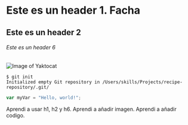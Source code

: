 # Este es un header 1. Facha
## Este es un header 2
###### Este es un header 6


![Image of Yaktocat](https://octodex.github.com/images/yaktocat.png)


```
$ git init
Initialized empty Git repository in /Users/skills/Projects/recipe-repository/.git/
```

``` javascript
var myVar = "Hello, world!";
```

Aprendi a usar h1, h2 y h6.
Aprendi a añadir imagen.
Aprendi a añadir codigo.

